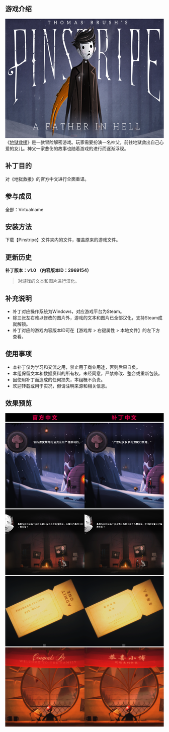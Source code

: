 ## 游戏介绍
![封面](https://github.com/VirtualCup/Pinstripe_CN/blob/master/Preview/Cover.png?raw=true "封面")   
《[地狱救援](https://store.steampowered.com/app/274190/)》是一款冒险解密游戏。玩家需要扮演一名神父，前往地狱救出自己心爱的女儿。神父一家悲伤的故事也随着游戏的进行而逐渐浮现。

## 补丁目的
对《地狱救援》的官方中文进行全面重译。

## 参与成员
全部：Virtualname

## 安装方法
下载【Pinstripe】文件夹内的文件，覆盖原来的游戏文件。

## 更新历史
**补丁版本：v1.0 （内容版本ID：2969154）**
> 对游戏的文本和图片进行汉化。   

## 补充说明
* 补丁对应操作系统为Windows，对应游戏平台为Steam。
* 除三张左右难以修改的图片外，游戏的文本和图片已全部汉化，支持Steam成就解锁。
* 补丁对应的游戏内容版本ID可在【游戏库 > 右键属性 > 本地文件】的左下方查看。

## 使用事项
* 本补丁仅为学习和交流之用，禁止用于商业用途，否则后果自负。   
* 本组保留文本和数据资料的所有权，未经同意，严禁修改、整合或重新包装。  
* 因使用补丁而造成的任何损失，本组概不负责。   
* 欢迎转载或用于实况，但请注明来源和相关信息。  

## 效果预览
![预览图 1](https://github.com/VirtualCup/Pinstripe_CN/blob/master/Preview/Preview_0.png?raw=true "预览图 0")  
![预览图 1](https://github.com/VirtualCup/Pinstripe_CN/blob/master/Preview/Preview_1.png?raw=true "预览图 1")   
![预览图 2](https://github.com/VirtualCup/Pinstripe_CN/blob/master/Preview/Preview_2.png?raw=true "预览图 2")  
![预览图 3](https://github.com/VirtualCup/Pinstripe_CN/blob/master/Preview/Preview_3.png?raw=true "预览图 3")  
![预览图 4](https://github.com/VirtualCup/Pinstripe_CN/blob/master/Preview/Preview_4.png?raw=true "预览图 4")  